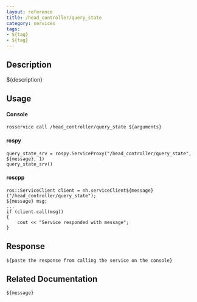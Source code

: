 ```yaml
---
layout: reference
title: /head_controller/query_state
category: services
tags: 
- ${tag} 
- ${tag}
---
```


## Description
${description}

## Usage
#### Console
```
rosservice call /head_controller/query_state ${arguments}
```

#### rospy
```
query_state_srv = rospy.ServiceProxy("/head_controller/query_state", ${message}, 1)
query_state_srv()
```

#### roscpp
```
ros::ServiceClient client = nh.serviceClient${message}("/head_controller/query_state");
${message} msg;
...
if (client.call(msg))
{
    cout << "Service responded with message";
}
```

## Response
```
${paste the response from calling the service on the console}
```

## Related Documentation
``${message}``